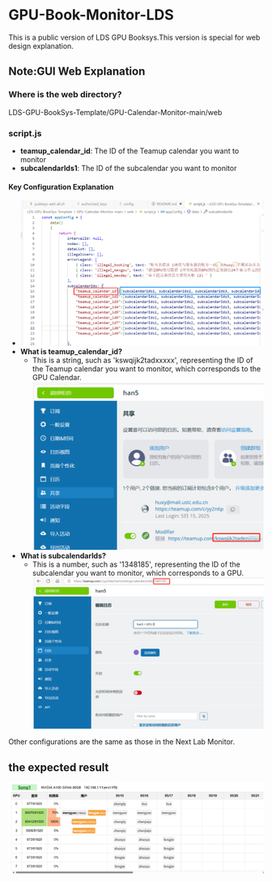 # GPU-Book-Monitor-LDS
This is a public version of LDS GPU Booksys.This version is special for web design explanation.
## Note:GUI Web Explanation

### Where is the web directory?
LDS-GPU-BookSys-Template/GPU-Calendar-Monitor-main/web

### script.js
- **teamup_calendar_id**: The ID of the Teamup calendar you want to monitor
- **subcalendarIds1**: The ID of the subcalendar you want to monitor

#### Key Configuration Explanation
- ![Alt text](image.png)
- **What is teamup_calendar_id?**
  - This is a string, such as 'kswqijk2tadxxxxx', representing the ID of the Teamup calendar you want to monitor, which corresponds to the GPU Calendar.
  ![Alt text](image-2.png)
- **What is subcalendarIds?**
  - This is a number, such as '1348185', representing the ID of the subcalendar you want to monitor, which corresponds to a GPU.
 ![Alt text](image-1.png)

Other configurations are the same as those in the Next Lab Monitor.

## the expected result
![Alt text](image-3.png)
